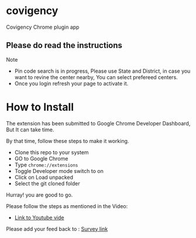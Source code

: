 # covigency
Covigency Chrome plugin app

## Please do read the instructions




Note 
- Pin code search is in progress, Please use State and District, 
in case you want to revine the center nearby, You can select prefereed centers.
-  Once you login refresh your page to activate it. 
# How to Install

The extension has been submitted to Google Chrome Developer Dashboard, But It can take time.


By that time, follow these steps to make it working.

* Clone this repo to your system
* GO to Google Chrome
* Type `chrome://extensions`
* Toggle Developer mode switch to on
* Click on Load unpacked
* Select the git cloned folder

Hurray! you are good to go.

Please follow the steps as mentioned in the Video:
* [Link to Youtube vide](https://youtu.be/22k2ZL-jo2k)


Please add your feed back to : [Survey link](https://forms.gle/fuzaqKW8xGNgCjmC6)


